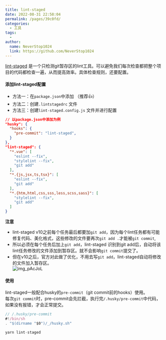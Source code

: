 ```yaml
---
title: lint-staged
date: 2022-08-31 22:58:04
permalink: /pages/39c0fd/
categories:
  - 工具
tags:
  - 
author: 
  name: NeverStop1024
  link: https://github.com/NeverStop1024
---
```

[lint-staged](https://github.com/okonet/lint-staged) 是一个只检测git暂存区的lint工具。可以避免我们每次检查都把整个项目的代码都检查一遍，从而提高效率。具体检查规则，还要配置。

#### 添加lint-staged配置
* 方法一：在`package.json`中添加 （推荐👍）
* 方法二：创建`.lintstagedrc` 文件 
* 方法三：创建`lint-staged.config.js` 文件并进行配置  
```json
// 以package.json中添加为例
"husky": {
  "hooks": {
    "pre-commit": "lint-staged",
  }
},
"lint-staged": {
  "*.vue": [
    "eslint --fix",
    "stylelint --fix",
    "git add"
  ],
  "*.{js,jsx,ts,tsx}": [
    "eslint --fix",
    "git add"
  ],
  "*.{htm,html,css,sss,less,scss,sass}": [
    "stylelint --fix",
    "git add"
  ]
}
```
**注意**  
* lint-staged v10之前每个任务最后都要加`git add`，因为每个lint任务都有可能修复代码、美化格式，这些修改的文件要再次`git add .`才能被`git commit`,  
* 所以必须在每个任务后加上`git add`，lint-staged 识别到git add后，自动将该lint任务修改的文件添加到暂存区。就不会影响`git commit`提交了。  
* 但在v10之后，官方对此做了优化，不用去写`git add`，lint-staged自动将修改的文件加入暂存区。  
![img_pAcJoL](https://cdn.jsdelivr.net/gh/NeverStop1024/images-store@main/blog/img_pAcJoL.png)

#### 使用
lint-staged一般配合husky的`pre-commit`（git commit前的hooks）使用。  
每次`git commit`时，pre-commit会先拦截，执行完`/.husky/pre-commit`中代码，如果没有报错，才会正常提交。
```javascript
// /.husky/pre-commit
#!/bin/sh
. "$(dirname "$0")/_/husky.sh"

yarn lint-staged
```
